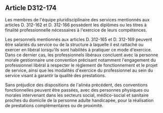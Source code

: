 ## Article D312-174

Les membres de l'équipe pluridisciplinaire des services mentionnés aux articles D. 312-162 et D. 312-166
possèdent les diplômes ou les titres à finalité professionnelle nécessaires à l'exercice de leurs compétences.

Les personnels mentionnés aux articles D. 312-165 et D. 312-169 peuvent être salariés du service ou
de la structure à laquelle il est rattaché ou exercer en libéral lorsqu'ils sont habilités à pratiquer ce mode
d'exercice. Dans ce dernier cas, les professionnels libéraux concluent avec la personne morale gestionnaire
une convention précisant notamment l'engagement du professionnel libéral à respecter le règlement de
fonctionnement et le projet de service, ainsi que les modalités d'exercice du professionnel au sein du service
visant à garantir la qualité des prestations.

Sans préjudice des dispositions de l'alinéa précédent, des conventions fonctionnelles peuvent être passées,
avec des personnes physiques ou morales intervenant dans les secteurs social, médico-social et sanitaire
proches du domicile de la personne adulte handicapée, pour la réalisation de prestations complémentaires ou
de proximité.

